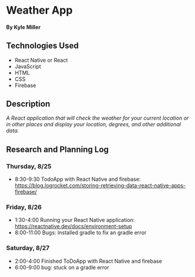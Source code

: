 # Weather App 

#### By Kyle Miller

## Technologies Used
* React Native or React
* JavaScript 
* HTML
* CSS
* Firebase

## Description

_A React application that will check the weather for your current location or in other places and display your location, degrees, and other additional data._

## Research and Planning Log
### Thursday, 8/25
* 8:30-9:30 TodoApp with React Native and firebase: https://blog.logrocket.com/storing-retrieving-data-react-native-apps-firebase/
### Friday, 8/26
* 1:30-4:00 Running your React Native application: https://reactnative.dev/docs/environment-setup
* 8:00-11:00 Bugs: Installed gradle to fix an gradle error 
### Saturday, 8/27
* 2:00-4:00 Finished ToDoApp with React Native and firebase
* 6:00-9:00 bug: stuck on a gradle error